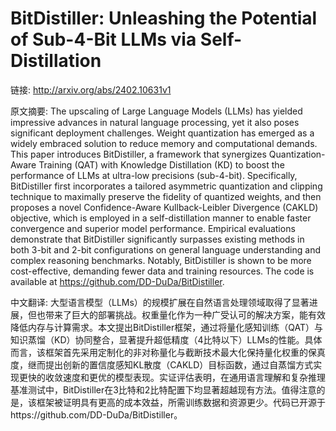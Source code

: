 # BitDistiller: Unleashing the Potential of Sub-4-Bit LLMs via Self-Distillation

链接: http://arxiv.org/abs/2402.10631v1

原文摘要:
The upscaling of Large Language Models (LLMs) has yielded impressive advances
in natural language processing, yet it also poses significant deployment
challenges. Weight quantization has emerged as a widely embraced solution to
reduce memory and computational demands. This paper introduces BitDistiller, a
framework that synergizes Quantization-Aware Training (QAT) with Knowledge
Distillation (KD) to boost the performance of LLMs at ultra-low precisions
(sub-4-bit). Specifically, BitDistiller first incorporates a tailored
asymmetric quantization and clipping technique to maximally preserve the
fidelity of quantized weights, and then proposes a novel Confidence-Aware
Kullback-Leibler Divergence (CAKLD) objective, which is employed in a
self-distillation manner to enable faster convergence and superior model
performance. Empirical evaluations demonstrate that BitDistiller significantly
surpasses existing methods in both 3-bit and 2-bit configurations on general
language understanding and complex reasoning benchmarks. Notably, BitDistiller
is shown to be more cost-effective, demanding fewer data and training
resources. The code is available at https://github.com/DD-DuDa/BitDistiller.

中文翻译:
大型语言模型（LLMs）的规模扩展在自然语言处理领域取得了显著进展，但也带来了巨大的部署挑战。权重量化作为一种广受认可的解决方案，能有效降低内存与计算需求。本文提出BitDistiller框架，通过将量化感知训练（QAT）与知识蒸馏（KD）协同整合，显著提升超低精度（4比特以下）LLMs的性能。具体而言，该框架首先采用定制化的非对称量化与截断技术最大化保持量化权重的保真度，继而提出创新的置信度感知KL散度（CAKLD）目标函数，通过自蒸馏方式实现更快的收敛速度和更优的模型表现。实证评估表明，在通用语言理解和复杂推理基准测试中，BitDistiller在3比特和2比特配置下均显著超越现有方法。值得注意的是，该框架被证明具有更高的成本效益，所需训练数据和资源更少。代码已开源于https://github.com/DD-DuDa/BitDistiller。
